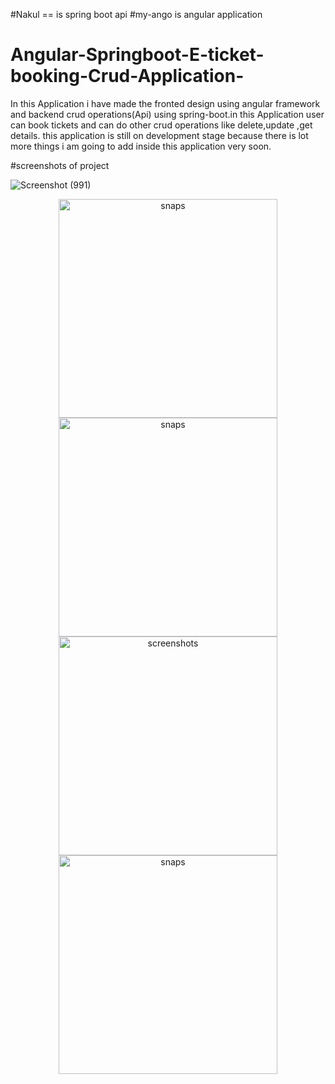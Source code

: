 #Nakul == is spring boot api 
#my-ango is angular application
# Angular-Springboot-E-ticket-booking-Crud-Application-
In this Application i have made the fronted design using angular framework and backend crud operations(Api)  using spring-boot.in this Application user can book tickets and can do other crud operations like delete,update ,get details. this application is still on development stage because there is lot more things i am going to add inside this application very soon.

#screenshots of project

![Screenshot (991)](https://user-images.githubusercontent.com/49032996/91775794-99f43280-ec09-11ea-8241-01c2d797eafb.png)


<p align="center">
  <img src="https://user-images.githubusercontent.com/49032996/91775793-995b9c00-ec09-11ea-9a5b-e25dbb3e81c7.png" width="350" title="snaps">
  <img src="https://user-images.githubusercontent.com/49032996/91775788-9791d880-ec09-11ea-8dd0-0c39f7214366.png" width="350" alt="snaps">
  <img src="https://user-images.githubusercontent.com/49032996/91776129-5cdc7000-ec0a-11ea-8844-2512846eea7e.png" width="350" title="screenshots">
  <img src="https://user-images.githubusercontent.com/49032996/91776134-5ea63380-ec0a-11ea-8683-a69d76ad838f.png" width="350" title="snaps">
</p>
